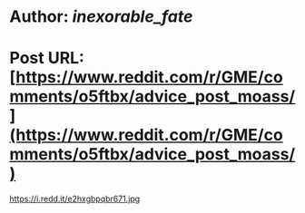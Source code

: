 # Author: _inexorable_fate_
# Post URL: [https://www.reddit.com/r/GME/comments/o5ftbx/advice_post_moass/](https://www.reddit.com/r/GME/comments/o5ftbx/advice_post_moass/)


https://i.redd.it/e2hxgbpqbr671.jpg